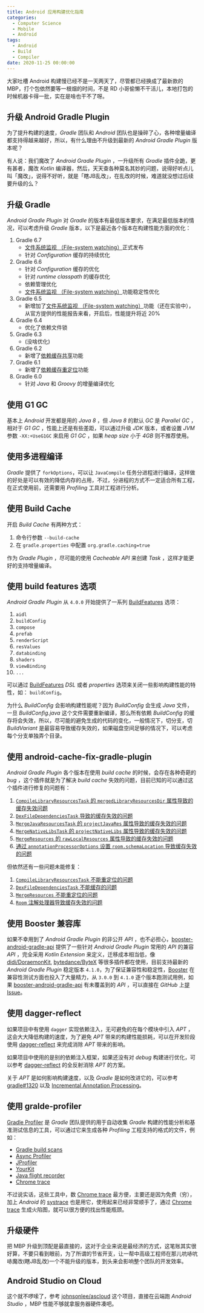 ```yaml
---
title: Android 应用构建优化指南
categories:
  - Computer Science
  - Mobile
  - Android
tags:
  - Android
  - Build
  - Compiler
date: 2020-11-25 00:00:00
---
```


大家吐槽 Android 构建慢已经不是一天两天了，尽管都已经换成了最新款的 MBP，打个包依然要等一根烟的时间，不是 RD 小哥偷懒不干活儿，本地打包的时候机器卡得一批，实在是啥也干不了呀。

## 升级 Android Gradle Plugin

为了提升构建的速度，*Gradle* 团队和 *Android* 团队也是操碎了心，各种增量编译都支持得越来越好，所以，有什么理由不升级到最新的 *Android Gradle Plugin* 版本呢？

有人说：我们魔改了 *Android Gradle Plugin* ，一升级所有 *Gradle* 插件全跪，更有甚者，魔改 *Kotlin* 编译器，然后，天天查各种莫名其妙的问题，说得好听点儿叫「魔改」，说得不好听，就是「瞎JB乱改」，在乱改的时候，难道就没想过后续要升级的么？

## 升级 Gradle

*Android Gradle Plugin* 对 *Gradle* 的版本有最低版本要求，在满足最低版本的情况，可以考虑升级 *Gradle* 版本，以下是最近各个版本在构建性能方面的优化：

1. Gradle 6.7
    - [文件系统监视 （File-system watching）](https://docs.gradle.org/6.5/userguide/gradle_daemon.html#sec:daemon_watch_fs)正式发布
    - 针对 *Configuration* 缓存的持续优化
1. Gradle 6.6
    - 针对 *Configuration* 缓存的优化
    - 针对 *runtime classpath* 的缓存优化
    - 依赖管理优化
    - [文件系统监视 （File-system watching）](https://docs.gradle.org/6.5/userguide/gradle_daemon.html#sec:daemon_watch_fs)功能稳定性优化
1. Gradle 6.5
    - 新增加了[文件系统监视 （File-system watching）](https://docs.gradle.org/6.5/userguide/gradle_daemon.html#sec:daemon_watch_fs)功能（还在实验中），从官方提供的性能报告来看，开启后，性能提升将近 20%
1. Gradle 6.4
    - 优化了依赖文件锁
1. Gradle 6.3
    - (没啥优化)
1. Gradle 6.2
    - 新增了[依赖缓存共享](https://docs.gradle.org/6.2/release-notes.html#shared-dependency-cache)功能
1. Gradle 6.1 
    - 新增了[依赖缓存重定位](https://docs.gradle.org/6.1/release-notes.html#gradle's-dependency-cache-can-be-relocated)功能
1. Gradle 6.0
    - 针对 *Java* 和 *Groovy* 的增量编译优化

## 使用 G1 GC

基本上 *Android* 开发都是用的 *Java 8* ，但 *Java 8* 的默认 *GC* 是 *Parallel GC* ，相对于 *G1 GC* ，性能上还是有些差距，可以通过升级 *JDK* 版本，或者设置 *JVM* 参数 `-XX:+UseG1GC` 来启用 *G1 GC* ，如果 *heap size* 小于 *4GB* 则不推荐使用。

## 使用多进程编译

*Gradle* 提供了 `forkOptions`，可以让 `JavaCompile` 任务分进程进行编译，这样做的好处是可以有效的降低内存的占用，不过，分进程的方式不一定适合所有工程，在正式使用前，还需要用 *Profiling* 工具对工程进行分析。

## 使用 Build Cache

开启 *Build Cache* 有两种方式：

1. 命令行参数 `--build-cache`
1. 在 `gradle.properties` 中配置 `org.gradle.caching=true`

作为 *Gradle Plugin* ，尽可能的使用 *Cacheable API* 来创建 *Task* ，这样才能更好的支持增量编译。

## 使用 build features 选项

*Android Gradle Plugin* 从  `4.0.0` 开始提供了一系列 [BuildFeatures](https://developer.android.com/reference/tools/gradle-api/4.1/com/android/build/api/dsl/BuildFeatures) 选项：

1. `aidl`
1. `buildConfig`
1. `compose`
1. `prefab`
1. `renderScript`
1. `resValues`
1. `databinding`
1. `shaders`
1. `viewBinding`
1. `...`

可以通过 [BuildFeatures](https://developer.android.com/reference/tools/gradle-api/4.1/com/android/build/api/dsl/BuildFeatures) *DSL* 或者 *properties* 选项来关闭一些影响构建性能的特性，如： `buildConfig`。

为什么 *BuildConfig* 会影响构建性能呢？因为 *BuildConfig* 会生成 *Java* 文件，一旦 *BuildConfig.java* 这个文件需要重新编译，那么所有依赖 *BuildConfig* 的缓存将会失效，所以，尽可能的避免生成的代码的变化，一般情况下，切分支，切 *BuildVariant* 是最容易导致缓存失效的，如果磁盘空间足够的情况下，可以考虑每个分支单独弄个目录。

## 使用 android-cache-fix-gradle-plugin

*Android Gradle Plugin* 各个版本在使用 *build cache* 的时候，会存在各种奇葩的 *bug* ，这个插件就是为了解决 *build cache* 失效的问题，目前已知的可以通过这个插件进行修复的问题有：

1. [`CompileLibraryResourcesTask` 的 `mergedLibraryResourcesDir` 属性导致的缓存失效问题](https://issuetracker.google.com/issues/155218379)
1. [`DexFileDependenciesTask` 导致的缓存失效的问题](https://issuetracker.google.com/160138798)
1. [`MergeJavaResourcesTask` 的 `projectJavaRes` 属性导致的缓存失效的问题](https://issuetracker.google.com/issues/140602655)
1. [`MergeNativeLibsTask` 的 `projectNativeLibs` 属性导致的缓存失效的问题](https://issuetracker.google.com/issues/140602655)
1. [`MergeResources` 的 `rawLocalResources` 属性导致的缓存失效的问题](https://issuetracker.google.com/issues/141301405)
1. [通过 `annotationProcessorOptions` 设置 `room.schemaLocation` 导致缓存失效的问题](https://issuetracker.google.com/issues/132245929)

但依然还有一些问题未能修复：

1. [`CompileLibraryResourcesTask` 不能重定位的问题](https://issuetracker.google.com/issues/155218379)
1. [`DexFileDependenciesTask` 不能缓存的问题](https://issuetracker.google.com/160138798)
1. [`MergeResources` 不能重定位的问题](https://issuetracker.google.com/issues/141301405)
1. [`Room` 注解处理器导致缓存失效的问题](https://issuetracker.google.com/issues/132245929)

## 使用 Booster 兼容库

如果不幸用到了 *Android Gradle Plugin* 的非公开 *API* ，也不必担心，[booster-android-gradle-api](https://github.com/didi/booster/tree/master/booster-android-gradle-api) 提供了一些针对 *Android Gradle Plugin* 常用的 *API* 的兼容 *API* ，完全采用 *Kotlin Extension* 来定义，迁移成本相当低，像 [didi/DoraemonKit](https://github.com/didi/DoraemonKit), [bytedance/ByteX](https://github.com/bytedance/ByteX) 等很多插件都在使用，目前支持最新的 *Android Gradle Plugin* 稳定版本 `4.1.0`，为了保证兼容性和稳定性，[Booster](https://github.com/didi/booster) 在兼容性测试方面也投入了大量精力，从 `3.0.0` 到 `4.1.0` 逐个版本跑测试用例，如果 [booster-android-gradle-api](https://github.com/didi/booster/tree/master/booster-android-gradle-api) 有未覆盖到的 *API* ，可以直接在 *GitHub* 上[提 Issue](https://github.com/didi/booster/issues/new)。

## 使用 dagger-reflect

如果项目中有使用 `dagger` 实现依赖注入，无可避免的在每个模块中引入 *APT* ，这会大大降低构建的速度，为了避免 *APT* 带来的构建性能损耗，可以在开发阶段使用 [dagger-reflect](https://github.com/JakeWharton/dagger-reflect) 来完成消除 *APT* 带来的影响。

如果项目中使用的是别的依赖注入框架，如果还没有对 *debug* 构建进行优化，可以参考 [dagger-reflect](https://github.com/JakeWharton/dagger-reflect) 的全反射消除 *APT* 的方案。

关于 *APT* 是如何影响构建速度，以及 *Gradle* 是如何改进它的，可以参考 [gradle#1320](https://github.com/gradle/gradle/issues/1320) 以及 [Incremental Annotation Processing](https://github.com/gradle/gradle/files/1659294/Incremental.Annotation.Processing.-.Public.Copy.pdf)。

## 使用 gralde-profiler

[Gradle Profiler](https://github.com/gradle/gradle-profiler) 是 *Gradle* 团队提供的用于自动收集 *Gradle* 构建的性能分析和基准测试信息的工具，可以通过它来生成各种 *Profiling* 工程支持的格式的文件，例如：

- [Gradle build scans](https://gradle.com/)
- [Async Profiler](https://github.com/jvm-profiling-tools/async-profiler)
- [JProfiler](https://www.ej-technologies.com/products/jprofiler/overview.html)
- [YourKit](https://www.yourkit.com/)
- [Java flight recorder](https://docs.oracle.com/javacomponents/jmc-5-4/jfr-runtime-guide/about.htm#JFRUH170)
- [Chrome trace](https://www.chromium.org/developers/how-tos/trace-event-profiling-tool)

不过说实话，这些工具中，数 [Chrome trace](https://www.chromium.org/developers/how-tos/trace-event-profiling-tool) 最方便，主要还是因为免费（穷），加上 *Android* 的 [systrace](https://developer.android.com/studio/profile/systrace) 也是用它，使用起来已经非常顺手了，通过 [Chrome trace](https://www.chromium.org/developers/how-tos/trace-event-profiling-tool) 生成火陷图，就可以很方便的找出性能瓶颈。

## 升级硬件

把 MBP 升级到顶配是最直接的，这对于企业来说是最经济的方式，这笔账其实很好算，不要只看到眼前，为了所谓的节省开支，让一帮中高级工程师在那儿吭哧吭哧魔改(瞎JB乱改)一个不能升级的版本，到头来会影响整个团队的开发效率。

## Android Studio on Cloud

这个就不啰嗦了，参考 [johnsonlee/ascloud](https://github.com/johnsonlee/ascloud) 这个项目，直接在云端跑 *Android Studio* ，MBP 性能不够就拿服务器硬件凑吧。

